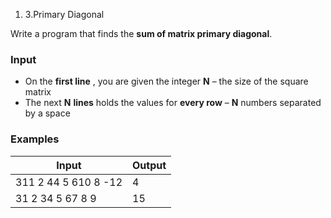 1. 3.Primary Diagonal

Write a program that finds the **sum of matrix primary diagonal**.

### Input

- On the **first line** , you are given the integer **N** – the size of the square matrix
- The next **N**  **lines** holds the values for **every row** – **N** numbers separated by a space

### Examples

| **Input** | **Output** |
| --- | --- |
| 311 2 44 5 610 8 -12 | 4 |
| 31 2 34 5 67 8 9 | 15 |


